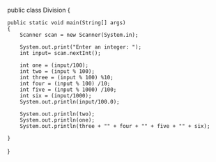 public class Division {

    public static void main(String[] args)
    {
        Scanner scan = new Scanner(System.in);

        System.out.print("Enter an integer: ");
        int input= scan.nextInt();

        int one = (input/100);
        int two = (input % 100);
        int three = (input % 100) %10;
        int four = (input % 100) /10;
        int five = (input % 1000) /100;
        int six = (input/1000);
        System.out.println(input/100.0);

        System.out.println(two);
        System.out.println(one);
        System.out.println(three + "" + four + "" + five + "" + six);

    }
}
